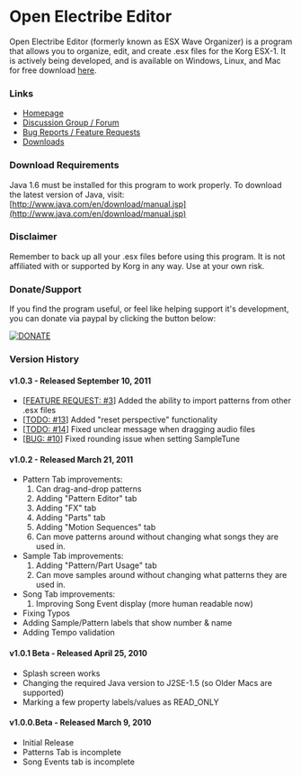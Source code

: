 Open Electribe Editor
=================================================
  
Open Electribe Editor (formerly known as ESX Wave Organizer)
is a program that allows you to organize, edit, and create .esx 
files for the Korg ESX-1. It is actively being developed, and 
is available on Windows, Linux, and Mac for free download 
[here](http://code.google.com/p/open-electribe-editor/downloads/list). 
  
  
### Links ###
  * [Homepage](http://skratchdot.com/projects/open-electribe-editor/) 
  * [Discussion Group / Forum](http://groups.google.com/group/open-electribe-editor) 
  * [Bug Reports / Feature Requests](https://github.com/skratchdot/open-electribe-editor/issues) 
  * [Downloads](http://code.google.com/p/open-electribe-editor/downloads/list) 
  
  
### Download Requirements ###
Java 1.6 must be installed for this program to work properly.
To download the latest version of Java, visit:  
[http://www.java.com/en/download/manual.jsp](http://www.java.com/en/download/manual.jsp) 
  
  
### Disclaimer ###
Remember to back up all your .esx files before using this program.
It is not affiliated with or supported by Korg in any way. Use at 
your own risk.
  
  
### Donate/Support ###
If you find the program useful, or feel like helping support 
it's development, you can donate via paypal by clicking the 
button below:  
  
[![DONATE](https://www.paypal.com/en_US/i/btn/btn_donate_LG.gif "DONATE")](https://www.paypal.com/cgi-bin/webscr?cmd=_s-xclick&hosted_button_id=8BBLHK3CBSWQE)
  
  
### Version History ###

#### v1.0.3 - Released September 10, 2011 ####
  * \[[FEATURE REQUEST: #3](https://github.com/skratchdot/open-electribe-editor/issues/3)\] Added the ability to import patterns from other .esx files
  * \[[TODO: #13](https://github.com/skratchdot/open-electribe-editor/issues/13)\] Added "reset perspective" functionality
  * \[[TODO: #14](https://github.com/skratchdot/open-electribe-editor/issues/14)\] Fixed unclear message when dragging audio files
  * \[[BUG: #10](https://github.com/skratchdot/open-electribe-editor/issues/10)\] Fixed rounding issue when setting SampleTune

#### v1.0.2 - Released March 21, 2011 ####
  * Pattern Tab improvements:
    1) Can drag-and-drop patterns
    2) Adding "Pattern Editor" tab
    3) Adding "FX" tab
    4) Adding "Parts" tab
    5) Adding "Motion Sequences" tab
    6) Can move patterns around without changing what songs they are used in.
  * Sample Tab improvements:
    1) Adding "Pattern/Part Usage" tab
    2) Can move samples around without changing what patterns they are used in.
  * Song Tab improvements:
    1) Improving Song Event display (more human readable now)
  * Fixing Typos
  * Adding Sample/Pattern labels that show number & name
  * Adding Tempo validation

#### v1.0.1 Beta - Released April 25, 2010 ####
  * Splash screen works
  * Changing the required Java version to J2SE-1.5 (so Older Macs are supported)
  * Marking a few property labels/values as READ_ONLY

#### v1.0.0.Beta - Released March 9, 2010 ####
  * Initial Release
  * Patterns Tab is incomplete
  * Song Events tab is incomplete
  
  
